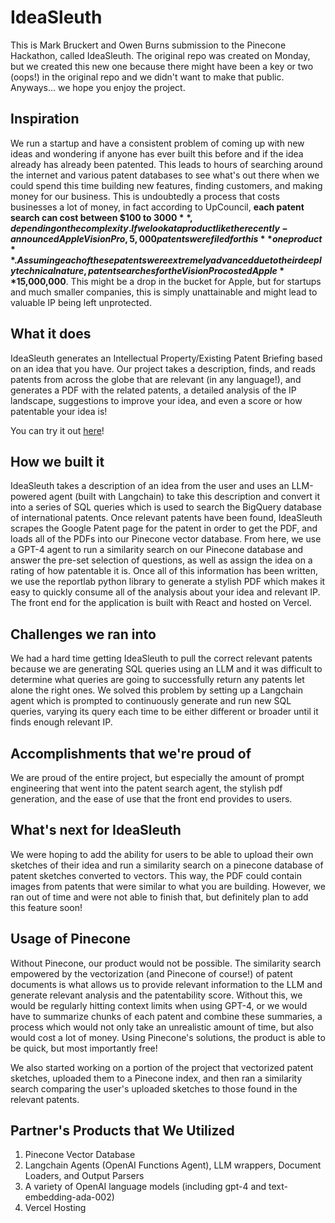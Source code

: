 # IdeaSleuth

This is Mark Bruckert and Owen Burns submission to the Pinecone Hackathon, called IdeaSleuth. The original repo was created on Monday, but we created this new one because there might have been a key or two (oops!) in the original repo and we didn't want to make that public. Anyways... we hope you enjoy the project.

## Inspiration

We run a startup and have a consistent problem of coming up with new ideas and wondering if anyone has ever built this before and if the idea already has already been patented. This leads to hours of searching around the internet and various patent databases to see what's out there when we could spend this time building new features, finding customers, and making money for our business. This is undoubtedly a process that costs businesses a lot of money, in fact according to UpCouncil, **each patent search can cost between $100 to $3000**, depending on the complexity. If we look at a product like the recently-announced Apple Vision Pro, 5,000 patents were filed for this **one product**.  Assuming each of these patents were extremely advanced due to their deeply technical nature, patent searches for the Vision Pro costed Apple **$15,000,000**. This might be a drop in the bucket for Apple, but for startups and much smaller companies, this is simply unattainable and might lead to valuable IP being left unprotected.

## What it does

IdeaSleuth generates an Intellectual Property/Existing Patent Briefing based on an idea that you have. Our project takes a description, finds, and reads patents from across the globe that are relevant (in any language!), and generates a PDF with the related patents, a detailed analysis of the IP landscape, suggestions to improve your idea, and even a score or how patentable your idea is!

You can try it out [here](https://idea-sleuth.vercel.app/)!

## How we built it

IdeaSleuth takes a description of an idea from the user and uses an LLM-powered agent (built with Langchain) to take this description and convert it into a series of SQL queries which is used to search the BigQuery database of international patents. Once relevant patents have been found, IdeaSleuth scrapes the Google Patent page for the patent in order to get the PDF, and loads all of the PDFs into our Pinecone vector database. From here, we use a GPT-4 agent to run a similarity search on our Pinecone database and answer the pre-set selection of questions, as well as assign the idea on a rating of how patentable it is. Once all of this information has been written, we use the reportlab python library to generate a stylish PDF which makes it easy to quickly consume all of the analysis about your idea and relevant IP. The front end for the application is built with React and hosted on Vercel.

## Challenges we ran into

We had a hard time getting IdeaSleuth to pull the correct relevant patents because we are generating SQL queries using an LLM and it was difficult to determine what queries are going to successfully return any patents let alone the right ones. We solved this problem by setting up a Langchain agent which is prompted to continuously generate and run new SQL queries, varying its query each time to be either different or broader until it finds enough relevant IP.

## Accomplishments that we're proud of

We are proud of the entire project, but especially the amount of prompt engineering that went into the patent search agent, the stylish pdf generation, and the ease of use that the front end provides to users.

## What's next for IdeaSleuth

We were hoping to add the ability for users to be able to upload their own sketches of their idea and run a similarity search on a pinecone database of patent sketches converted to vectors. This way, the PDF could contain images from patents that were similar to what you are building. However, we ran out of time and were not able to finish that, but definitely plan to add this feature soon!

## Usage of Pinecone

Without Pinecone, our product would not be possible. The similarity search empowered by the vectorization (and Pinecone of course!) of patent documents is what allows us to provide relevant information to the LLM and generate relevant analysis and the patentability score. Without this, we would be regularly hitting context limits when using GPT-4, or we would have to summarize chunks of each patent and combine these summaries, a process which would not only take an unrealistic amount of time, but also would cost a lot of money. Using Pinecone's solutions, the product is able to be quick, but most importantly free!

We also started working on a portion of the project that vectorized patent sketches, uploaded them to a Pinecone index, and then ran a similarity search comparing the user's uploaded sketches to those found in the relevant patents. 

## Partner's Products that We Utilized
1. Pinecone Vector Database
2. Langchain Agents (OpenAI Functions Agent), LLM wrappers, Document Loaders, and Output Parsers
3. A variety of OpenAI language models (including gpt-4 and text-embedding-ada-002)
4. Vercel Hosting
